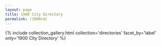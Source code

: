 ```yaml
---
layout: page
title: 1900 City Directory
permalink: /1900cd/
---
```


{% include collection_gallery.html collection='directories' facet_by='label' only='1900 City Directory' %}
